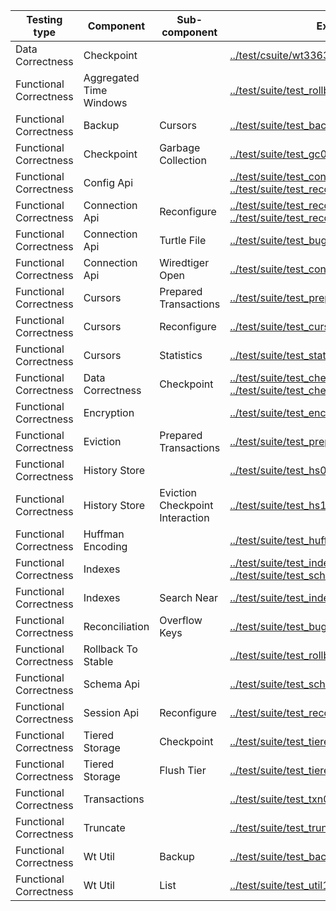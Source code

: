 |Testing type|Component|Sub-component|Existing tests|
|---|---|---|---|
|Data Correctness|Checkpoint||[../test/csuite/wt3363_checkpoint_op_races/main.c](../test/csuite/wt3363_checkpoint_op_races/main.c)
|Functional Correctness|Aggregated Time Windows||[../test/suite/test_rollback_to_stable18.py](../test/suite/test_rollback_to_stable18.py)
|Functional Correctness|Backup|Cursors|[../test/suite/test_backup01.py](../test/suite/test_backup01.py)
|Functional Correctness|Checkpoint|Garbage Collection|[../test/suite/test_gc01.py](../test/suite/test_gc01.py)
|Functional Correctness|Config Api||[../test/suite/test_config02.py](../test/suite/test_config02.py), [../test/suite/test_reconfig02.py](../test/suite/test_reconfig02.py)
|Functional Correctness|Connection Api|Reconfigure|[../test/suite/test_reconfig01.py](../test/suite/test_reconfig01.py), [../test/suite/test_reconfig02.py](../test/suite/test_reconfig02.py)
|Functional Correctness|Connection Api|Turtle File|[../test/suite/test_bug024.py](../test/suite/test_bug024.py)
|Functional Correctness|Connection Api|Wiredtiger Open|[../test/suite/test_config02.py](../test/suite/test_config02.py)
|Functional Correctness|Cursors|Prepared Transactions|[../test/suite/test_prepare_cursor01.py](../test/suite/test_prepare_cursor01.py)
|Functional Correctness|Cursors|Reconfigure|[../test/suite/test_cursor06.py](../test/suite/test_cursor06.py)
|Functional Correctness|Cursors|Statistics|[../test/suite/test_stat03.py](../test/suite/test_stat03.py)
|Functional Correctness|Data Correctness|Checkpoint|[../test/suite/test_checkpoint02.py](../test/suite/test_checkpoint02.py), [../test/suite/test_checkpoint03.py](../test/suite/test_checkpoint03.py)
|Functional Correctness|Encryption||[../test/suite/test_encrypt02.py](../test/suite/test_encrypt02.py)
|Functional Correctness|Eviction|Prepared Transactions|[../test/suite/test_prepare12.py](../test/suite/test_prepare12.py)
|Functional Correctness|History Store||[../test/suite/test_hs09.py](../test/suite/test_hs09.py)
|Functional Correctness|History Store|Eviction Checkpoint Interaction|[../test/suite/test_hs15.py](../test/suite/test_hs15.py)
|Functional Correctness|Huffman Encoding||[../test/suite/test_huffman02.py](../test/suite/test_huffman02.py)
|Functional Correctness|Indexes||[../test/suite/test_index02.py](../test/suite/test_index02.py), [../test/suite/test_schema03.py](../test/suite/test_schema03.py)
|Functional Correctness|Indexes|Search Near|[../test/suite/test_index02.py](../test/suite/test_index02.py)
|Functional Correctness|Reconciliation|Overflow Keys|[../test/suite/test_bug004.py](../test/suite/test_bug004.py)
|Functional Correctness|Rollback To Stable||[../test/suite/test_rollback_to_stable18.py](../test/suite/test_rollback_to_stable18.py)
|Functional Correctness|Schema Api||[../test/suite/test_schema03.py](../test/suite/test_schema03.py)
|Functional Correctness|Session Api|Reconfigure|[../test/suite/test_reconfig04.py](../test/suite/test_reconfig04.py)
|Functional Correctness|Tiered Storage|Checkpoint|[../test/suite/test_tiered08.py](../test/suite/test_tiered08.py)
|Functional Correctness|Tiered Storage|Flush Tier|[../test/suite/test_tiered08.py](../test/suite/test_tiered08.py)
|Functional Correctness|Transactions||[../test/suite/test_txn01.py](../test/suite/test_txn01.py)
|Functional Correctness|Truncate||[../test/suite/test_truncate01.py](../test/suite/test_truncate01.py)
|Functional Correctness|Wt Util|Backup|[../test/suite/test_backup01.py](../test/suite/test_backup01.py)
|Functional Correctness|Wt Util|List|[../test/suite/test_util11.py](../test/suite/test_util11.py)

